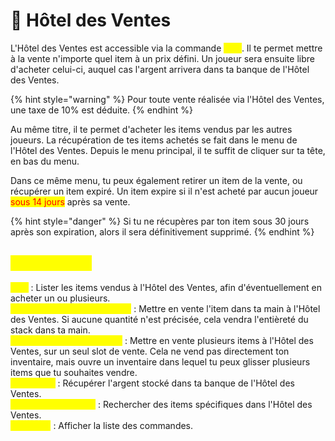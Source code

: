 # 🏨 Hôtel des Ventes

L'Hôtel des Ventes est accessible via la commande <mark style="color:yellow;">`/hdv`</mark>. Il te permet mettre à la vente n'importe quel item à un prix défini. Un joueur sera ensuite libre d'acheter celui-ci, auquel cas l'argent arrivera dans ta banque de l'Hôtel des Ventes.

{% hint style="warning" %}
Pour toute vente réalisée via l'Hôtel des Ventes, une taxe de 10% est déduite.
{% endhint %}

Au même titre, il te permet d'acheter les items vendus par les autres joueurs. La récupération de tes items achetés se fait dans le menu de l'Hôtel des Ventes. Depuis le menu principal, il te suffit de cliquer sur ta tête, en bas du menu.

Dans ce même menu, tu peux également retirer un item de la vente, ou récupérer un item expiré. Un item expire si il n'est acheté par aucun joueur <mark style="color:red;">sous 14 jours</mark> après sa vente.&#x20;

{% hint style="danger" %}
Si tu ne récupères par ton item sous 30 jours après son expiration, alors il sera définitivement supprimé.
{% endhint %}

## <mark style="color:yellow;">Commandes</mark>

<mark style="color:yellow;">`/hdv`</mark> : Lister les items vendus à l'Hôtel des Ventes, afin d'éventuellement en acheter un ou plusieurs.\
<mark style="color:yellow;">`/hdv sell <prix> [quantité]`</mark> : Mettre en vente l'item dans ta main à l'Hôtel des Ventes. Si aucune quantité n'est précisée, cela vendra l'entièreté du stack dans ta main. \
<mark style="color:yellow;">`/hdv sellinventory <prix>`</mark> : Mettre en vente plusieurs items à l'Hôtel des Ventes,  sur un seul slot de vente. Cela ne vend pas directement ton inventaire, mais ouvre un inventaire dans lequel tu peux glisser plusieurs items que tu souhaites vendre.\
<mark style="color:yellow;">`/hdv claim`</mark> : Récupérer l'argent stocké dans ta banque de l'Hôtel des Ventes.\
<mark style="color:yellow;">`/hdv search <terme>`</mark> : Rechercher des items spécifiques dans l'Hôtel des Ventes.\
<mark style="color:yellow;">`/hdv help`</mark> : Afficher la liste des commandes.



